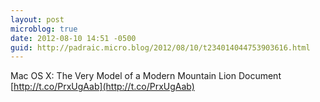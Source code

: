```yaml
---
layout: post
microblog: true
date: 2012-08-10 14:51 -0500
guid: http://padraic.micro.blog/2012/08/10/t234014044753903616.html
---
```

Mac OS X: The Very Model of a Modern Mountain Lion Document [http://t.co/PrxUgAab](http://t.co/PrxUgAab)
